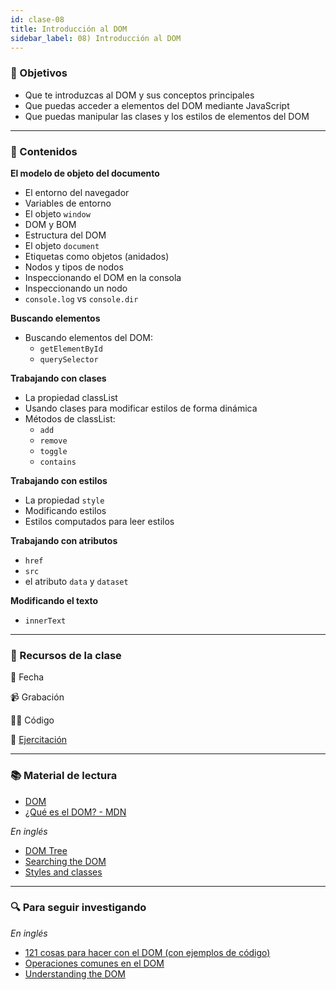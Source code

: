 ```yaml
---
id: clase-08
title: Introducción al DOM
sidebar_label: 08) Introducción al DOM
---
```


### 🏁 Objetivos

- Que te introduzcas al DOM y sus conceptos principales
- Que puedas acceder a elementos del DOM mediante JavaScript
- Que puedas manipular las clases y los estilos de elementos del DOM

---

### 📝 Contenidos

**El modelo de objeto del documento**

- El entorno del navegador
- Variables de entorno
- El objeto `window`
- DOM y BOM
- Estructura del DOM
- El objeto `document`
- Etiquetas como objetos (anidados)
- Nodos y tipos de nodos
- Inspeccionando el DOM en la consola
- Inspeccionando un nodo
- `console.log` vs `console.dir`

**Buscando elementos**

- Buscando elementos del DOM:
  - `getElementById`
  - `querySelector`

**Trabajando con clases**

- La propiedad classList
- Usando clases para modificar estilos de forma dinámica
- Métodos de classList:
  - `add`
  - `remove`
  - `toggle`
  - `contains`

**Trabajando con estilos**

- La propiedad `style`
- Modificando estilos
- Estilos computados para leer estilos

**Trabajando con atributos**

- `href`
- `src`
- el atributo `data` y `dataset`

**Modificando el texto**

- `innerText`

---

### 🚀 Recursos de la clase

📆 Fecha

📹 Grabación

👩‍💻 Código

💪 [Ejercitación](https://github.com/Ada-IT/ejercicios-frontend/blob/master/modulo-2/ejercicios/17-dom.md)

---

### 📚 Material de lectura

- [DOM](https://frontend.adaitw.org/docs/js/js08)
- [¿Qué es el DOM? - MDN](https://developer.mozilla.org/es/docs/Referencia_DOM_de_Gecko/Introducci%C3%B3n)

_En inglés_

- [DOM Tree](https://javascript.info/dom-nodes)
- [Searching the DOM](https://javascript.info/searching-elements-dom)
- [Styles and classes](https://javascript.info/styles-and-classes)

---

### 🔍 Para seguir investigando

_En inglés_

- [121 cosas para hacer con el DOM (con ejemplos de código)](https://htmldom.dev/)
- [Operaciones comunes en el DOM](https://plainjs.com/javascript/traversing/)
- [Understanding the DOM](https://www.digitalocean.com/community/tutorial_series/understanding-the-dom-document-object-model)
